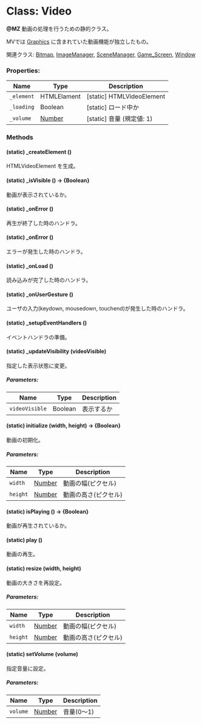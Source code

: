 # Class: Video
**@MZ** 動画の処理を行うための静的クラス。

MVでは [Graphics](Graphics.md) に含まれていた動画機能が独立したもの。

関連クラス: [Bitmap](Bitmap.md), [ImageManager](ImageManager.md), [SceneManager](SceneManager.md), [Game_Screen](Game_Screen.md), [Window](Window.md)


### Properties:

| Name | Type | Description |
| --- | --- | --- |
| `_element` | HTMLElament | [static] HTMLVideoElement |
| `_loading` | Boolean | [static] ロード中か |
| `_volume` | [Number](Number.md) | [static] 音量 (規定値: 1) |


### Methods

#### (static) _createElement ()
HTMLVideoElement を生成。


#### (static) _isVisible () → {Boolean}
動画が表示されているか。


#### (static) _onError ()
再生が終了した時のハンドラ。


#### (static) _onError ()
エラーが発生した時のハンドラ。


#### (static) _onLoad ()
読み込みが完了した時のハンドラ。


#### (static) _onUserGesture ()
ユーザの入力(keydown, mousedown, touchend)が発生した時のハンドラ。


#### (static) _setupEventHandlers ()
イベントハンドラの準備。


#### (static) _updateVisibility (videoVisible)
指定した表示状態に変更。

##### Parameters:

| Name | Type | Description |
| --- | --- | --- |
| `videoVisible` | Boolean | 表示するか |


#### (static) initialize (width, height) → {Boolean}
動画の初期化。

##### Parameters:

| Name | Type | Description |
| --- | --- | --- |
| `width` | [Number](Number.md) | 動画の幅(ピクセル) |
| `height` | [Number](Number.md) | 動画の高さ(ピクセル) |


#### (static) isPlaying () → {Boolean}
動画が再生されているか。


#### (static) play ()
動画の再生。


#### (static) resize (width, height) 
動画の大きさを再設定。

##### Parameters:

| Name | Type | Description |
| --- | --- | --- |
| `width` | [Number](Number.md) | 動画の幅(ピクセル) |
| `height` | [Number](Number.md) | 動画の高さ(ピクセル) |


#### (static) setVolume (volume)
指定音量に設定。

##### Parameters:

| Name | Type | Description |
| --- | --- | --- |
| `volume` | [Number](Number.md) | 音量(0〜1) |